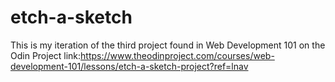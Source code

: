# etch-a-sketch
This is my iteration of the third project found in Web Development 101 on the Odin Project
link:https://www.theodinproject.com/courses/web-development-101/lessons/etch-a-sketch-project?ref=lnav
